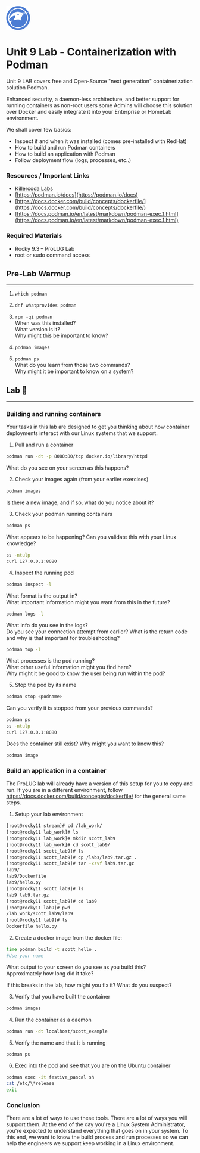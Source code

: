 <div class="flex-container">
        <img src="https://github.com/ProfessionalLinuxUsersGroup/img/blob/main/Assets/Logos/ProLUG_Round_Transparent_LOGO.png?raw=true" width="64" height="64"></img>
    <p>
        <h1>Unit 9 Lab - Containerization with Podman</h1>
    </p>
</div>

Unit 9 LAB covers free and Open-Source "next generation" containerization solution Podman.

Enhanced security, a daemon-less architecture, and better support for running containers as non-root users some Admins will choose this solution over Docker and easily integrate it into your Enterprise or HomeLab environment.

We shall cover few basics:

- Inspect if and when it was installed (comes pre-installed with RedHat)
- How to build and run Podman containers
- How to build an application with Podman
- Follow deployment flow (logs, processes, etc..)

### Resources / Important Links

- [Killercoda Labs](https://killercoda.com/learn)
- [https://podman.io/docs](https://podman.io/docs)
- [https://docs.docker.com/build/concepts/dockerfile/](https://docs.docker.com/build/concepts/dockerfile/)
- [https://docs.podman.io/en/latest/markdown/podman-exec.1.html](https://docs.podman.io/en/latest/markdown/podman-exec.1.html)

### Required Materials

- Rocky 9.3 – ProLUG Lab
- root or sudo command access

## Pre-Lab Warmup

---

1. `which podman`

2. `dnf whatprovides podman`

3. `rpm -qi podman`  
   When was this installed?  
   What version is it?  
   Why might this be important to know?

4. `podman images`

5. `podman ps`  
   What do you learn from those two commands?  
   Why might it be important to know on a system?

## Lab 🧪

---

### Building and running containers

Your tasks in this lab are designed to get you thinking about how container
deployments interact with our Linux systems that we support.

1. Pull and run a container

```bash
podman run -dt -p 8080:80/tcp docker.io/library/httpd
```

What do you see on your screen as this happens?

2. Check your images again (from your earlier exercises)

```bash
podman images
```

Is there a new image, and if so, what do you notice about it?

3. Check your podman running containers

```bash
podman ps
```

What appears to be happening? Can you validate this with your Linux knowledge?

```bash
ss -ntulp
curl 127.0.0.1:8080
```

4. Inspect the running pod

```bash
podman inspect -l
```

What format is the output in?  
What important information might you want from this in the future?

```bash
podman logs -l
```

What info do you see in the logs?  
Do you see your connection attempt from earlier? What is the return code and
why is that important for troubleshooting?

```bash
podman top -l
```

What processes is the pod running?  
What other useful information might you find here?  
Why might it be good to know the user being run within the pod?

5. Stop the pod by its name

```bash
podman stop <podname>
```

Can you verify it is stopped from your previous commands?

```bash
podman ps
ss -ntulp
curl 127.0.0.1:8080
```

Does the container still exist? Why might you want to know this?

```bash
podman image
```

### Build an application in a container

The ProLUG lab will already have a version of this setup for you to copy and run.
If you are in a different environment, follow https://docs.docker.com/build/concepts/dockerfile/
for the general same steps.

1. Setup your lab environment

```bash
[root@rocky11 stream]# cd /lab_work/
[root@rocky11 lab_work]# ls
[root@rocky11 lab_work]# mkdir scott_lab9
[root@rocky11 lab_work]# cd scott_lab9/
[root@rocky11 scott_lab9]# ls
[root@rocky11 scott_lab9]# cp /labs/lab9.tar.gz .
[root@rocky11 scott_lab9]# tar -xzvf lab9.tar.gz
lab9/
lab9/Dockerfile
lab9/hello.py
[root@rocky11 scott_lab9]# ls
lab9 lab9.tar.gz
[root@rocky11 scott_lab9]# cd lab9
[root@rocky11 lab9]# pwd
/lab_work/scott_lab9/lab9
[root@rocky11 lab9]# ls
Dockerfile hello.py
```

2. Create a docker image from the docker file:

```bash
time podman build -t scott_hello .
#Use your name
```

What output to your screen do you see as you build this?  
Approximately how long did it take?

If this breaks in the lab, how might you fix it? What do you suspect?

3. Verify that you have built the container

```bash
podman images
```

4. Run the container as a daemon

```bash
podman run -dt localhost/scott_example
```

5. Verify the name and that it is running

```bash
podman ps
```

6. Exec into the pod and see that you are on the Ubuntu container

```bash
podman exec -it festive_pascal sh
cat /etc/\*release
exit
```

### Conclusion

There are a lot of ways to use these tools. There are a lot of ways you will support them.
At the end of the day you're a Linux System Administrator, you're expected to understand
everything that goes on in your system. To this end, we want to know the build process and
run processes so we can help the engineers we support keep working in a Linux environment.
